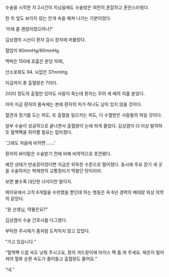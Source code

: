 수술을 시작한 지 2시간이 지났음에도 수술방은 여전히 혼잡하고 혼란스러웠다.

한 치 앞도 보이지 않는 안개 속을 헤쳐 나가는 기분이었다.

‘이제 좀 괜찮아졌으려나?’

김상겸의 시선이 환자 감시 장치에 머물렀다.

혈압이 90mmHg/80mmHg.

맥박은 150에 호흡은 분당 10회,

산소포화도 94. 뇌압은 37mmHg.

지금까지 총 출혈량은 7리터.

2리터 정도의 출혈만 있어도 사람이 죽는데 환자는 무려 세 배의 피를 쏟았다.

아마 지금 환자의 몸속에는 본래 환자의 피가 하나도 남아 있지 않을 것이다.

혈관과 장기를 도는 피도, 또 출혈을 일으키는 피도, 다 수혈받은 사람들의 피일 것이다.

일부 수술이 성공적으로 끝나면서 출혈량이 눈에 띄게 줄었다. 김상겸이 더 이상 발작하듯 혈액팩을 쥐어짤 필요는 없어졌다.

‘그래도 처음에 비하면…….’

환자의 바이탈은 수술받기 전에 비해 비약적으로 호전됐다.

예전 상태가 반송장이었다면 지금은 위독한 수준으로 떨어졌다. 동시에 주요 장기 세 곳을 수술하자는 박재현의 교통정리가 먹혔던 탓이리라.

보면 볼수록 대단한 녀석이란 말이지.

메이유에서 고작 6개월을 수련했을 뿐인데 하는 행동은 꼭 6년 경력의 베테랑 외상 의학의 같았다.

“윤 선생님, 약물은요?”

김상겸이 수술 간호사를 다그쳤다.

부탁한 주사제가 좀처럼 도착하지 않고 있었다.

“가고 있습니다.”

“혈액팩 드랍 속도 낮춰 주시고요, 환자 겨드랑이에 아이스 팩 좀 껴 주세요. 체온이 떨어져야 혈류 순환 속도가 줄어들고 출혈량도 줄어요.”

“네.”
